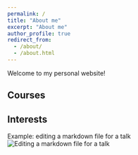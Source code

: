 ```yaml
---
permalink: /
title: "About me"
excerpt: "About me"
author_profile: true
redirect_from: 
  - /about/
  - /about.html
---
```


Welcome to my personal website!




Courses
------


Interests
------


Example: editing a markdown file for a talk
![Editing a markdown file for a talk](/images/editing-talk.png)



